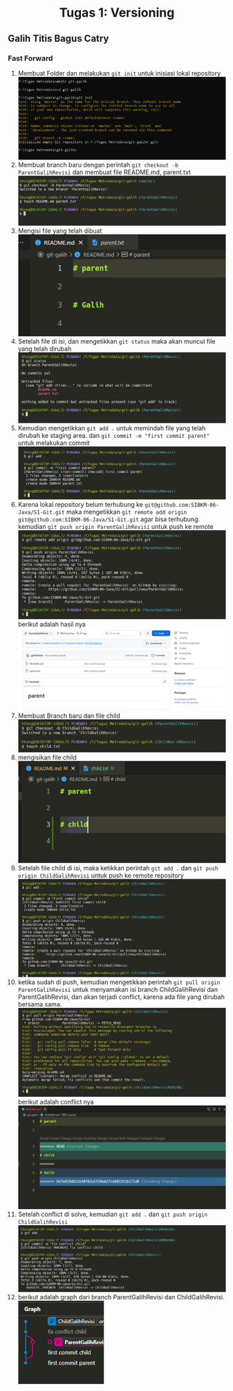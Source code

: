 <h1 align="center">Tugas 1: Versioning</h1>

## Galih Titis Bagus Catry

### Fast Forward

1. Membuat Folder dan melakukan `git init` untuk inisiasi lokal repository
   <img src="/img/1.PNG" alt="Alt text" title="Optional title">
2. Membuat branch baru dengan perintah `git checkout -b ParentGalihRevisi` dan membuat file README.md, parent.txt
   <img src="/img/2.PNG" alt="Alt text" title="Optional title">
3. Mengisi file yang telah dibuat <br>
   <img src="/img/3.PNG" alt="Alt text" title="Optional title">
4. Setelah file di isi, dan mengetikkan `git status` maka akan muncul file yang telah dirubah
   <img src="/img/4.PNG" alt="Alt text" title="Optional title">
5. Kemudian mengetikkan `git add .` untuk memindah file yang telah dirubah ke staging area. dan `git commit -m "first commit parent"` untuk melakukan commit <br>
   <img src="/img/5.PNG" alt="Alt text" title="Optional title"> <br>
6. Karena lokal repository belum terhubung ke `git@github.com:SIBKM-06-Java/S1-Git.git` maka mengetikkan `git remote add origin git@github.com:SIBKM-06-Java/S1-Git.git` agar bisa terhubung. kemudian `git push origin ParentGalihRevisi` untuk push ke remote <br>
   <img src="/img/6.PNG" alt="Alt text" title="Optional title"> <br>
   berikut adalah hasil nya <br>
   <img src="/img/7.PNG" alt="Alt text" title="Optional title"><br>
7. Membuat Branch baru dan file child <br>
   <img src="/img/8.PNG" alt="Alt text" title="Optional title"> <br>
8. mengisikan file child <br>
   <img src="/img/9.PNG" alt="Alt text" title="Optional title"> <br>
9. Setelah file child di isi, maka ketikkan perintah `git add .` dan `git push origin ChildGalihRevisi` untuk push ke remote repository
   <img src="/img/10.PNG" alt="Alt text" title="Optional title">
10. ketika sudah di push, kemudian mengetikkan perintah `git pull origin ParentGalihRevisi` untuk menyamakan isi branch ChildGalihRevisi dan ParentGalihRevisi, dan akan terjadi conflict, karena ada file yang dirubah bersama sama.
    <img src="/img/11.PNG" alt="Alt text" title="Optional title">
    berikut adalah conflict nya
    <img src="/img/12.PNG" alt="Alt text" title="Optional title">
11. Setelah conflict di solve, kemudian `git add .` dan `git push origin ChildGalihRevisi`
    <img src="/img/13.PNG" alt="Alt text" title="Optional title">
12. berikut adalah graph dari branch ParentGalihRevisi dan ChildGalihRevisi.
    <img src="/img/14.PNG" alt="Alt text" title="Optional title">
